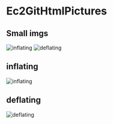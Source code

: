 # Ec2GitHtmlPictures

## Small imgs

<img class="view-percent" src="/images/inflating.PNG" alt="inflating">
<img class="view-percent" src="/images/deflating.PNG" alt="deflating">

## inflating
![inflating](/images/inflating.PNG)



## deflating
![deflating](/images/deflating.PNG)
